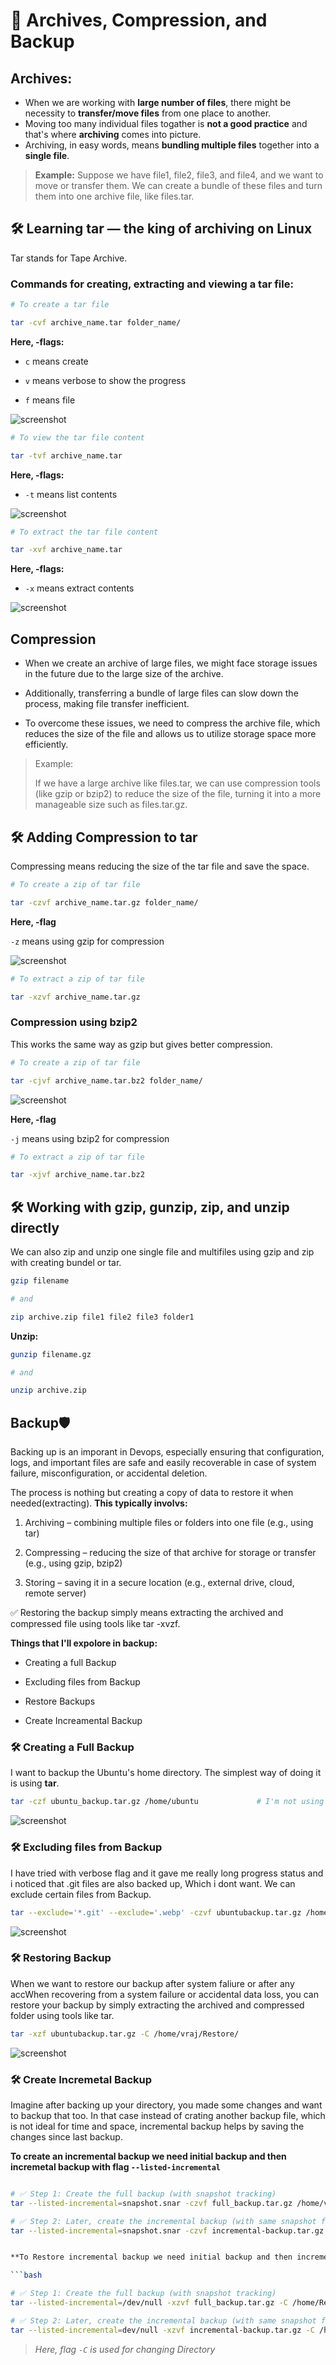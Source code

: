 # 📂 Archives, Compression, and Backup

## Archives:
* When we are working with **large number of files**, there might be necessity to **transfer/move files** from one place to another.
* Moving too many individual files togather is **not a good practice** and that's where **archiving** comes into picture.
* Archiving, in easy words, means **bundling multiple files** together into a **single file**.

> **Example:**
> Suppose we have file1, file2, file3, and file4, and we want to move or transfer them. We can create a bundle of these files and turn them into one archive file, like files.tar.

## 🛠 Learning tar — the king of archiving on Linux

Tar stands for Tape Archive.

### Commands for creating, extracting and viewing a tar file:

```bash
# To create a tar file

tar -cvf archive_name.tar folder_name/
```

**Here, -flags:**

* `c` means create
  
* `v` means verbose to show the progress
  
* `f` means file

![screenshot](https://github.com/vrjbhvsr/linux_for_DevOps_Practice/blob/main/Week_3/Screenshots/tarc.png)

```bash
# To view the tar file content

tar -tvf archive_name.tar
```

**Here, -flags:**

* `-t` means list contents

![screenshot](https://github.com/vrjbhvsr/linux_for_DevOps_Practice/blob/main/Week_3/Screenshots/tart.png)

```bash
# To extract the tar file content

tar -xvf archive_name.tar
```

**Here, -flags:**

* `-x` means extract contents

![screenshot](https://github.com/vrjbhvsr/linux_for_DevOps_Practice/blob/main/Week_3/Screenshots/tarx.png)


## Compression

* When we create an archive of large files, we might face storage issues in the future due to the large size of the archive.

* Additionally, transferring a bundle of large files can slow down the process, making file transfer inefficient.

* To overcome these issues, we need to compress the archive file, which reduces the size of the file and allows us to utilize storage space more efficiently.

>Example:
>
>If we have a large archive like files.tar, we can use compression tools (like gzip or bzip2) to reduce the size of the file, turning it into a more manageable size such as files.tar.gz.


## 🛠 Adding Compression to tar

Compressing means reducing the size of the tar file and save the space.

```bash
# To create a zip of tar file

tar -czvf archive_name.tar.gz folder_name/
```

**Here, -flag**

`-z` means using gzip for compression

![screenshot](https://github.com/vrjbhvsr/linux_for_DevOps_Practice/blob/main/Week_3/Screenshots/tarcx.png)

```bash
# To extract a zip of tar file

tar -xzvf archive_name.tar.gz
```

### Compression using bzip2

This works the same way as gzip but gives better compression.

```bash
# To create a zip of tar file

tar -cjvf archive_name.tar.bz2 folder_name/
```
![screenshot](https://github.com/vrjbhvsr/linux_for_DevOps_Practice/blob/main/Week_3/Screenshots/bzip2.png)


**Here, -flag**

`-j` means using bzip2 for compression



```bash
# To extract a zip of tar file

tar -xjvf archive_name.tar.bz2
```

## 🛠 Working with gzip, gunzip, zip, and unzip directly

We can also zip and unzip one single file and multifiles using gzip and zip with creating bundel or tar.

```bash
gzip filename

# and

zip archive.zip file1 file2 file3 folder1
```

**Unzip:**

```bash
gunzip filename.gz

# and

unzip archive.zip
```


## Backup🛡️

Backing up is an imporant in Devops, especially ensuring that configuration, logs, and important files are safe and easily recoverable in case of system failure, misconfiguration, or accidental deletion. 

The process is nothing but creating a copy of data to restore it when needed(extracting).
**This typically involvs:**

1. Archiving – combining multiple files or folders into one file (e.g., using tar)

2. Compressing – reducing the size of that archive for storage or transfer (e.g., using gzip, bzip2)

3. Storing – saving it in a secure location (e.g., external drive, cloud, remote server)

✅ Restoring the backup simply means extracting the archived and compressed file using tools like tar -xvzf.

**Things that I'll expolore in backup:**

* Creating a full Backup

* Excluding files from Backup

* Restore Backups

* Create Increamental Backup

### 🛠 Creating a Full Backup

I want to backup the Ubuntu's home directory. The simplest way of doing it is using **tar**.

```bash
tar -czf ubuntu_backup.tar.gz /home/ubuntu             # I'm not using verbose -v flag
```

![screenshot](https://github.com/vrjbhvsr/linux_for_DevOps_Practice/blob/main/Week_3/Screenshots/bkp.png)



### 🛠 Excluding files from Backup

I have tried with verbose flag and it gave me really long progress status and i noticed that .git files are also backed up, Which i dont want. We can exclude certain files from Backup.

```bash
tar --exclude='*.git' --exclude='.webp' -czvf ubuntubackup.tar.gz /home/ubuntu
```

![screenshot](https://github.com/vrjbhvsr/linux_for_DevOps_Practice/blob/main/Week_3/Screenshots/ebkp.png)


### 🛠 Restoring Backup

When we want to restore our backup after system faliure or after any accWhen recovering from a system failure or accidental data loss, you can restore your backup by simply extracting the archived and compressed folder using tools like tar. 

```bash
tar -xzf ubuntubackup.tar.gz -C /home/vraj/Restore/
```

![screenshot](https://github.com/vrjbhvsr/linux_for_DevOps_Practice/blob/main/Week_3/Screenshots/rbkp.png)


### 🛠 Create Incremetal Backup

Imagine after backing up your directory, you made some changes and want to backup that too. In that case instead of crating another backup file, which is not ideal for time and space, incremental backup helps by saving the changes since last backup.

**To create an incremental backup we need initial backup and then incremetal backup with flag  `--listed-incremental`**

```bash

# ✅ Step 1: Create the full backup (with snapshot tracking)
tar --listed-incremental=snapshot.snar -czvf full_backup.tar.gz /home/vraj

# ✅ Step 2: Later, create the incremental backup (with same snapshot file)
tar --listed-incremental=snapshot.snar -czvf incremental-backup.tar.gz /home/vraj


**To Restore incremental backup we need initial backup and then incremetal backup with flag  `--listed-incremental`**

```bash

# ✅ Step 1: Create the full backup (with snapshot tracking)
tar --listed-incremental=/dev/null -xzvf full_backup.tar.gz -C /home/Restore/

# ✅ Step 2: Later, create the incremental backup (with same snapshot file)
tar --listed-incremental=dev/null -xzvf incremental-backup.tar.gz -C /home/Restore/ 
```

> *Here, flag `-C` is used for changing Directory*
